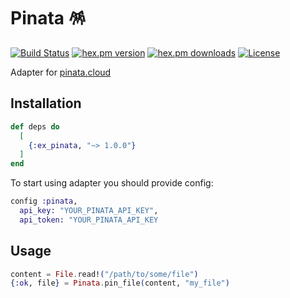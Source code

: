 # Pinata 🪅
[![Build Status](https://github.com/m1ome/ex_pinata/workflows/tests/badge.svg)](https://github.com/m1ome/ex_pinata/actions)
[![hex.pm version](https://img.shields.io/hexpm/v/ex_pinata.svg)](https://hex.pm/packages/ex_pinata)
[![hex.pm downloads](https://img.shields.io/hexpm/dt/ex_pinata.svg)](https://hex.pm/packages/ex_pinata)
[![License](https://img.shields.io/hexpm/l/exvcr.svg)](http://opensource.org/licenses/MIT)

Adapter for [pinata.cloud](https://www.pinata.cloud/)

## Installation

```elixir
def deps do
  [
    {:ex_pinata, "~> 1.0.0"}
  ]
end
```

To start using adapter you should provide config:
```elixir
config :pinata,
  api_key: "YOUR_PINATA_API_KEY",
  api_token: "YOUR_PINATA_API_KEY
```

## Usage 
```elixir
content = File.read!("/path/to/some/file")
{:ok, file} = Pinata.pin_file(content, "my_file")
```